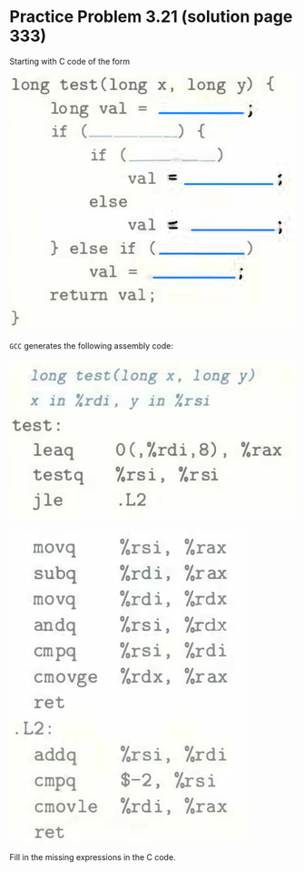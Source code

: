 # Practice Problem 3.21 (solution page 333)
Starting with C code of the form

![](./images/3.21.png)

`GCC` generates the following assembly code:

![](./images/3.21_2.png)

![](./images/3.21_3.png)

Fill in the missing expressions in the C code.
